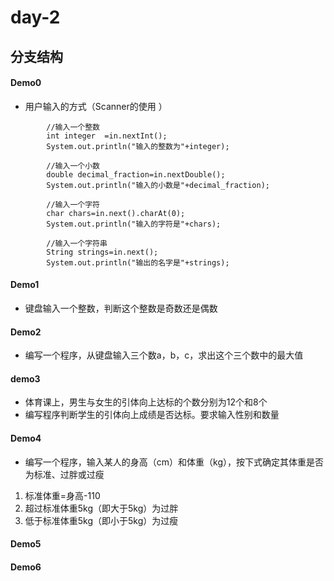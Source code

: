 # day-2
## 分支结构
#### Demo0
- 用户输入的方式（Scanner的使用 ）
```  
		//输入一个整数
		int integer  =in.nextInt();
		System.out.println("输入的整数为"+integer);
    
		//输入一个小数
		double decimal_fraction=in.nextDouble();
		System.out.println("输入的小数是"+decimal_fraction);
    
		//输入一个字符
		char chars=in.next().charAt(0);
		System.out.println("输入的字符是"+chars);
    
		//输入一个字符串
		String strings=in.next();
		System.out.println("输出的名字是"+strings);
```
#### Demo1
- 键盘输入一个整数，判断这个整数是奇数还是偶数
#### Demo2
- 编写一个程序，从键盘输入三个数a，b，c，求出这个三个数中的最大值
#### demo3
- 体育课上，男生与女生的引体向上达标的个数分别为12个和8个
- 编写程序判断学生的引体向上成绩是否达标。要求输入性别和数量
#### Demo4
- 编写一个程序，输入某人的身高（cm）和体重（kg），按下式确定其体重是否为标准、过胖或过瘦
1. 标准体重=身高-110
2. 超过标准体重5kg（即大于5kg）为过胖
3. 低于标准体重5kg（即小于5kg）为过瘦
#### Demo5

#### Demo6
